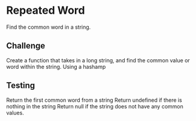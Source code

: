# Repeated Word 
Find the common word in a string.
## Challenge
Create a function that takes in a long string, and find the common value or word within the string. Using 
a hashamp
## Testing
Return the first common word from a string
Return undefined if there is nothing in the string
Return null if the string does not have any common values.
